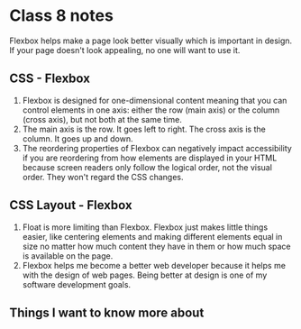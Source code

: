 # Class 8 notes

Flexbox helps make a page look better visually which is important in design. If your page doesn't look appealing, no one will want to use it.

## CSS - Flexbox

1. Flexbox is designed for one-dimensional content meaning that you can control elements in one axis: either the row (main axis) or the column (cross axis), but not both at the same time.
2. The main axis is the row. It goes left to right. The cross axis is the column. It goes up and down.
3. The reordering properties of Flexbox can negatively impact accessibility if you are reordering from how elements are displayed in your HTML because screen readers only follow the logical order, not the visual order. They won't regard the CSS changes.

## CSS Layout - Flexbox

1. Float is more limiting than Flexbox. Flexbox just makes little things easier, like centering elements and making different elements equal in size no matter how much content they have in them or how much space is available on the page.
2. Flexbox helps me become a better web developer because it helps me with the design of web pages. Being better at design is one of my software development goals.

## Things I want to know more about
